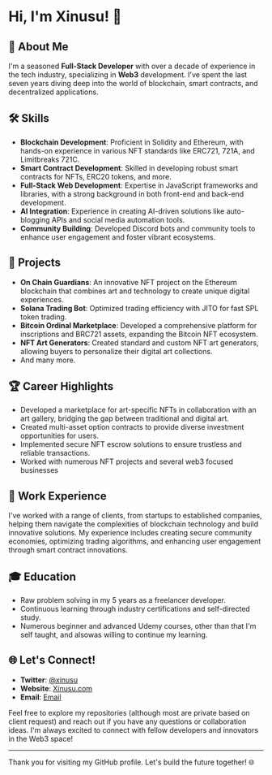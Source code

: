 # Hi, I'm Xinusu! 👋

## 🚀 About Me

I'm a seasoned **Full-Stack Developer** with over a decade of experience in the tech industry, specializing in **Web3** development. I've spent the last seven years diving deep into the world of blockchain, smart contracts, and decentralized applications.

## 🛠️ Skills

- **Blockchain Development**: Proficient in Solidity and Ethereum, with hands-on experience in various NFT standards like ERC721, 721A, and Limitbreaks 721C.
- **Smart Contract Development**: Skilled in developing robust smart contracts for NFTs, ERC20 tokens, and more.
- **Full-Stack Web Development**: Expertise in JavaScript frameworks and libraries, with a strong background in both front-end and back-end development.
- **AI Integration**: Experience in creating AI-driven solutions like auto-blogging APIs and social media automation tools.
- **Community Building**: Developed Discord bots and community tools to enhance user engagement and foster vibrant ecosystems.

## 🌟 Projects

- **On Chain Guardians**: An innovative NFT project on the Ethereum blockchain that combines art and technology to create unique digital experiences.
- **Solana Trading Bot**: Optimized trading efficiency with JITO for fast SPL token trading.
- **Bitcoin Ordinal Marketplace**: Developed a comprehensive platform for inscriptions and BRC721 assets, expanding the Bitcoin NFT ecosystem.
- **NFT Art Generators**: Created standard and custom NFT art generators, allowing buyers to personalize their digital art collections.
- And many more.

## 🏆 Career Highlights

- Developed a marketplace for art-specific NFTs in collaboration with an art gallery, bridging the gap between traditional and digital art.
- Created multi-asset option contracts to provide diverse investment opportunities for users.
- Implemented secure NFT escrow solutions to ensure trustless and reliable transactions.
- Worked with numerous NFT projects and several web3 focused businesses

## 💼 Work Experience

I've worked with a range of clients, from startups to established companies, helping them navigate the complexities of blockchain technology and build innovative solutions. My experience includes creating secure community economies, optimizing trading algorithms, and enhancing user engagement through smart contract innovations.

## 🎓 Education

- Raw problem solving in my 5 years as a freelancer developer.
- Continuous learning through industry certifications and self-directed study.
- Numerous beginner and advanced Udemy courses, other than that I'm self taught, and alsowas willing to continue my learning.

## 🌐 Let's Connect!

- **Twitter**: [@xinusu](https://twitter.com/xinusu)
- **Website**: [Xinusu.com](https://www.xinusu.com)
- **Email**: [Email](xinusu@gmail.com)

Feel free to explore my repositories (although most are private based on client request) and reach out if you have any questions or collaboration ideas. I'm always excited to connect with fellow developers and innovators in the Web3 space!

---

Thank you for visiting my GitHub profile. Let's build the future together! 🌐
